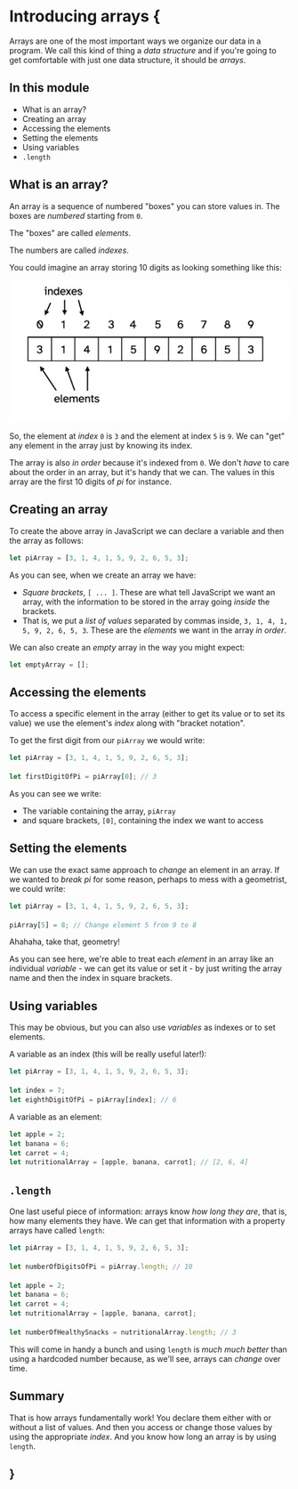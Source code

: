 # Introducing arrays {
    
Arrays are one of the most important ways we organize our data in a program. We call this kind of thing a *data structure* and if you're going to get comfortable with just one data structure, it should be *arrays*.

## In this module

- What is an array?
- Creating an array
- Accessing the elements
- Setting the elements
- Using variables
- `.length`

## What is an array?

An array is a sequence of numbered "boxes" you can store values in. The boxes are *numbered* starting from `0`. 

The "boxes" are called *elements*.

The numbers are called *indexes*.

You could imagine an array storing 10 digits as looking something like this:

![Diagram of an array containing 10 numbers](./images/basic-array-diagram.png)

So, the element at *index* `0` is `3` and the element at index `5` is `9`. We can "get" any element in the array just by knowing its index.

The array is also *in order* because it's indexed from `0`. We don't *have* to care about the order in an array, but it's handy that we can. The values in this array are the first 10 digits of *pi* for instance.
    
## Creating an array

To create the above array in JavaScript we can declare a variable and then the array as follows:

```javascript
let piArray = [3, 1, 4, 1, 5, 9, 2, 6, 5, 3];
```
    
As you can see, when we create an array we have:

- *Square brackets*, `[ ... ]`. These are what tell JavaScript we want an array, with the information to be stored in the array going *inside* the brackets.
- That is, we put a *list of values* separated by commas inside, `3, 1, 4, 1, 5, 9, 2, 6, 5, 3`. These are the *elements* we want in the array *in order*.

We can also create an *empty* array in the way you might expect:

```javascript
let emptyArray = [];
```

## Accessing the elements

To access a specific element in the array (either to get its value or to set its value) we use the element's *index* along with "bracket notation".

To get the first digit from our `piArray` we would write:

```javascript
let piArray = [3, 1, 4, 1, 5, 9, 2, 6, 5, 3];

let firstDigitOfPi = piArray[0]; // 3
```

As you can see we write:

- The variable containing the array, `piArray`
- and square brackets, `[0]`, containing the index we want to access

## Setting the elements

We can use the exact same approach to *change* an element in an array. If we wanted to *break pi* for some reason, perhaps to mess with a geometrist, we could write:

```javascript
let piArray = [3, 1, 4, 1, 5, 9, 2, 6, 5, 3];

piArray[5] = 8; // Change element 5 from 9 to 8
```

Ahahaha, take that, geometry!

As you can see here, we're able to treat each *element* in an array like an individual *variable* - we can get its value or set it - by just writing the array name and then the index in square brackets.

## Using variables

This may be obvious, but you can also use *variables* as indexes or to set elements.

A variable as an index (this will be really useful later!):

```javascript
let piArray = [3, 1, 4, 1, 5, 9, 2, 6, 5, 3];

let index = 7;
let eighthDigitOfPi = piArray[index]; // 6
```

A variable as an element:

```javascript
let apple = 2;
let banana = 6;
let carrot = 4;
let nutritionalArray = [apple, banana, carrot]; // [2, 6, 4]
```

## `.length`

One last useful piece of information: arrays know *how long they are*, that is, how many elements they have. We can get that information with a property arrays have called `length`:

```javascript
let piArray = [3, 1, 4, 1, 5, 9, 2, 6, 5, 3];

let numberOfDigitsOfPi = piArray.length; // 10

let apple = 2;
let banana = 6;
let carrot = 4;
let nutritionalArray = [apple, banana, carrot];

let numberOfHealthySnacks = nutritionalArray.length; // 3
```

This will come in handy a bunch and using `length` is *much much better* than using a hardcoded number because, as we'll see, arrays can *change* over time.

## Summary

That is how arrays fundamentally work! You declare them either with or without a list of values. And then you access or change those values by using the appropriate *index*. And you know how long an array is by using `length`.

## }